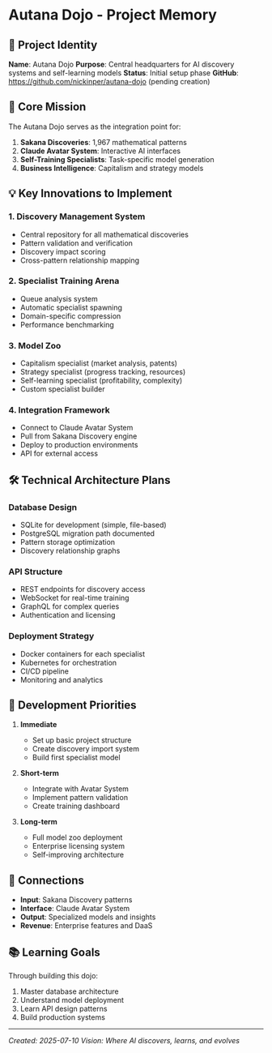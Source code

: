 # Autana Dojo - Project Memory

## 🏯 Project Identity

**Name**: Autana Dojo
**Purpose**: Central headquarters for AI discovery systems and self-learning models
**Status**: Initial setup phase
**GitHub**: https://github.com/nickinper/autana-dojo (pending creation)

## 🎯 Core Mission

The Autana Dojo serves as the integration point for:
1. **Sakana Discoveries**: 1,967 mathematical patterns
2. **Claude Avatar System**: Interactive AI interfaces
3. **Self-Training Specialists**: Task-specific model generation
4. **Business Intelligence**: Capitalism and strategy models

## 💡 Key Innovations to Implement

### 1. Discovery Management System
- Central repository for all mathematical discoveries
- Pattern validation and verification
- Discovery impact scoring
- Cross-pattern relationship mapping

### 2. Specialist Training Arena
- Queue analysis system
- Automatic specialist spawning
- Domain-specific compression
- Performance benchmarking

### 3. Model Zoo
- Capitalism specialist (market analysis, patents)
- Strategy specialist (progress tracking, resources)
- Self-learning specialist (profitability, complexity)
- Custom specialist builder

### 4. Integration Framework
- Connect to Claude Avatar System
- Pull from Sakana Discovery engine
- Deploy to production environments
- API for external access

## 🛠️ Technical Architecture Plans

### Database Design
- SQLite for development (simple, file-based)
- PostgreSQL migration path documented
- Pattern storage optimization
- Discovery relationship graphs

### API Structure
- REST endpoints for discovery access
- WebSocket for real-time training
- GraphQL for complex queries
- Authentication and licensing

### Deployment Strategy
- Docker containers for each specialist
- Kubernetes for orchestration
- CI/CD pipeline
- Monitoring and analytics

## 📝 Development Priorities

1. **Immediate**
   - Set up basic project structure
   - Create discovery import system
   - Build first specialist model

2. **Short-term**
   - Integrate with Avatar System
   - Implement pattern validation
   - Create training dashboard

3. **Long-term**
   - Full model zoo deployment
   - Enterprise licensing system
   - Self-improving architecture

## 🔗 Connections

- **Input**: Sakana Discovery patterns
- **Interface**: Claude Avatar System
- **Output**: Specialized models and insights
- **Revenue**: Enterprise features and DaaS

## 📚 Learning Goals

Through building this dojo:
1. Master database architecture
2. Understand model deployment
3. Learn API design patterns
4. Build production systems

---
*Created: 2025-07-10*
*Vision: Where AI discovers, learns, and evolves*